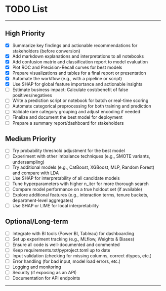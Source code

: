 # TODO List

<!--
  This file uses TODO: and FIXME: tags for compatibility with the Todo Tree extension.
  Place this file in your project root for best results.
-->

---
## High Priority
- [x] Summarize key findings and actionable recommendations for stakeholders (before conversion)
- [x] Add markdown explanations and interpretations to all notebooks
- [x] Add confusion matrix and classification report to model evaluation
- [x] Plot ROC and Precision-Recall curves for best models
- [x] Prepare visualizations and tables for a final report or presentation
- [x] Automate the workflow (e.g., with a pipeline or script)
- [x] Use SHAP for global feature importance and actionable insights
- [ ] Estimate business impact: Calculate cost/benefit of false positives/negatives
- [ ] Write a prediction script or notebook for batch or real-time scoring
- [ ] Automate categorical preprocessing for both training and prediction
- [ ] Validate rare category grouping and adjust encoding if needed
- [ ] Finalize and document the best model for deployment
- [ ] Prepare a summary report/dashboard for stakeholders

## Medium Priority
- [ ] Try probability threshold adjustment for the best model
- [ ] Experiment with other imbalance techniques (e.g., SMOTE variants, undersampling)
- [ ] Try additional models (e.g., CatBoost, XGBoost, MLP, Random Forest) and compare with LDA
- [ ] Use SHAP for interpretability of all candidate models
- [ ] Tune hyperparameters with higher n_iter for more thorough search
- [ ] Compare model performance on a true holdout set (if available)
- [ ] Explore additional features (e.g., interaction terms, tenure buckets, department-level aggregates)
- [ ] Use SHAP or LIME for local interpretability

## Optional/Long-term
- [ ] Integrate with BI tools (Power BI, Tableau) for dashboarding
- [ ] Set up experiment tracking (e.g., MLflow, Weights & Biases)
- [ ] Ensure all code is well-documented and commented
- [ ] Keep requirements.txt/pyproject.toml up to date
- [ ] Input validation (checking for missing columns, correct dtypes, etc.)
- [ ] Error handling (for bad input, model load errors, etc.)
- [ ] Logging and monitoring
- [ ] Security (if exposing as an API)
- [ ] Documentation for API endpoints

---



